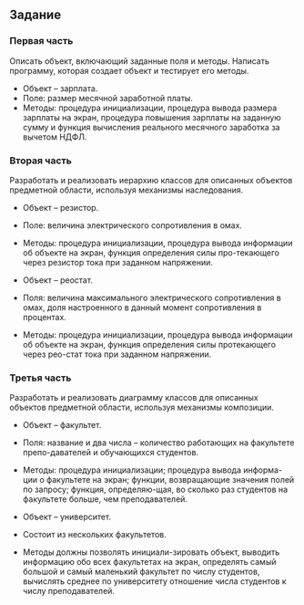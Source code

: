 ## Задание

### Первая часть

Описать объект, включающий заданные поля и методы. Написать программу, которая создает объект и тестирует его методы.

* Объект – зарплата.
* Поле: размер месячной заработной платы. 
* Методы: процедура инициализации, процедура вывода размера зарплаты на экран, процедура повышения зарплаты на заданную сумму и функция вычисления реального месячного заработка за вычетом НДФЛ.

### Вторая часть

Разработать и реализовать иерархию классов для описанных объектов предметной области, используя механизмы наследования.

* Объект – резистор.
* Поле: величина электрического сопротивления в омах.
* Методы: процедура инициализации, процедура вывода информации об объекте на экран, функция определения силы про-текающего через резистор тока при заданном напряжении.


* Объект – реостат.
* Поля: величина максимального электрического сопротивления в омах, доля настроенного в данный момент сопротивления в процентах.
* Методы: процедура инициализации, процедура вывода информации об объекте на экран, функция определения силы протекающего через рео-стат тока при заданном напряжении.


### Третья часть

Разработать и реализовать диаграмму классов для описанных объектов предметной области, используя механизмы композиции.

* Объект – факультет.
* Поля: название и два числа – количество работающих на факультете препо-давателей и обучающихся студентов.
* Методы: процедура инициализации; процедура вывода информа-ции о факультете на экран; функции, возвращающие значения полей по запросу; функция, определяю-щая, во сколько раз студентов на факультете больше, чем преподавателей.


* Объект – университет.
* Состоит из нескольких факультетов.
* Методы должны позволять инициали-зировать объект, выводить информацию обо всех факультетах на экран, определять самый большой и самый маленький факультет по числу студентов, вычислять среднее по университету отношение числа студентов к числу преподавателей.